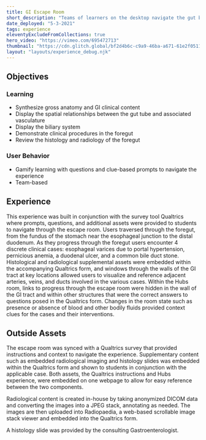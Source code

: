 ```yaml
---
title: GI Escape Room
short_description: "Teams of learners on the desktop navigate the gut by solving clinicaly relevent questions / clues to discover ways around the gastro-intestinal tract."
date_deployed: "5-3-2021"
tags: experience
eleventyExcludeFromCollections: true
hero_video: "https://vimeo.com/695472713"
thumbnail: "https://cdn.glitch.global/bf2d4b6c-c9a9-46ba-a671-61e2f05114b6/hubs3.png?v=1648918735630"
layout: "layouts/experience_debug.njk"
---
```


<h2 id="objectives">
  Objectives
</h2>

### Learning

- Synthesize gross anatomy and GI clinical content
- Display the spatial relationships between the gut tube and associated vasculature
- Display the biliary system
- Demonstrate clinical procedures in the foregut
- Review the histology and radiology of the foregut

### User Behavior

- Gamify learning with questions and clue-based prompts to navigate the experience
- Team-based 

<h2 id="experience">
  Experience
</h2>

This experience was built in conjunction with the survey tool Qualtrics where prompts, questions, and additional assets were provided to students to navigate through the escape room. Users traversed through the foregut, from the fundus of the stomach near the esophageal junction to the distal duodenum. As they progress through the foregut users encounter 4 discrete clinical cases: esophageal varices due to portal hypertension, pernicious anemia, a duodenal ulcer, and a common bile duct stone. Histological and radiological supplemental assets were embedded within the accompanying Qualtrics form, and windows through the walls of the GI tract at key locations allowed users to visualize and reference adjacent arteries, veins, and ducts involved in the various cases. Within the Hubs room, links to progress through the escape room were hidden in the wall of the GI tract and within other structures that were the correct answers to questions posed in the Qualtrics form. Changes in the room state such as presence or absence of blood and other bodily fluids provided context clues for the cases and their interventions. 


<h2 id="assets">
  Outside Assets
</h2> 

The escape room was synced with a Qualtrics survey that provided instructions and context to navigate the experience. Supplementary content such as embedded radiological imaging and histology slides was embedded within the Qualtrics form and shown to students in conjunction with the applicable case. Both assets, the Qualtrics instructions and Hubs experience, were embedded on one webpage to allow for easy reference between the two components. 

Radiological content is created in-house by taking anonymized DICOM data and converting the images into a JPEG stack, annotating as needed. The images are then uploaded into Radiopaedia, a web-based scrollable image stack viewer and embedded into the Qualtrics form. 

A histology slide was provided by the consulting Gastroenterologist. 